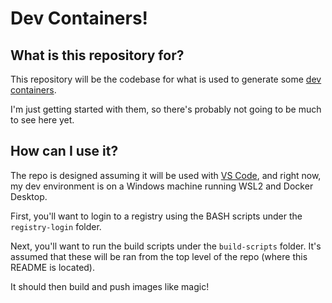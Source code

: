 # Dev Containers!


## What is this repository for?

This repository will be the codebase for what is used to generate some [dev containers](https://code.visualstudio.com/docs/devcontainers/containers).

I'm just getting started with them, so there's probably not going to be much to see here yet.

## How can I use it?

The repo is designed assuming it will be used with [VS Code](https://code.visualstudio.com/), and right now, my dev environment is on a Windows machine running WSL2 and Docker Desktop.

First, you'll want to login to a registry using the BASH scripts under the `registry-login` folder.

Next, you'll want to run the build scripts under the `build-scripts` folder. It's assumed that these will be ran from the top level of the repo (where this README is located).

It should then build and push images like magic!
